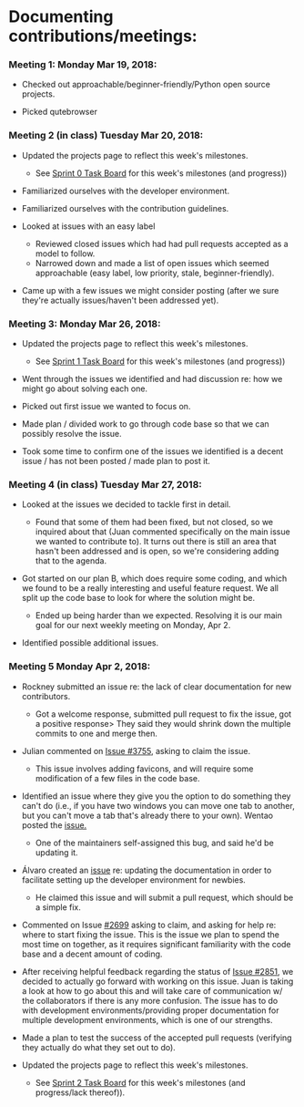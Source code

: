 # Documenting contributions/meetings:

### Meeting 1: Monday Mar 19, 2018:
  * Checked out approachable/beginner-friendly/Python open source projects.

  * Picked qutebrowser

### Meeting 2 (in class) Tuesday Mar 20, 2018:
  * Updated the projects page to reflect this week's milestones.
    * See [Sprint 0 Task Board](https://github.com/nyu-ossd-s18/qutebrowser-team/projects/1) for this week's milestones (and progress))


  * Familiarized ourselves with the developer environment.

  * Familiarized ourselves with the contribution guidelines.


  * Looked at issues with an easy label
    * Reviewed closed issues which had had pull requests accepted as a model to follow.
    * Narrowed down and made a list of open issues which seemed approachable (easy label, low priority, stale, beginner-friendly).


  * Came up with a few issues we might consider posting (after we sure they're actually issues/haven't been addressed yet).

### Meeting 3: Monday Mar 26, 2018:

  * Updated the projects page to reflect this week's milestones.
    * See [Sprint 1 Task Board](https://github.com/nyu-ossd-s18/qutebrowser-team/projects/2) for this week's milestones (and progress))


  * Went through the issues we identified and had discussion re: how we might go about solving each one.

  * Picked out first issue we wanted to focus on.

  * Made plan / divided work to go through code base so that we can possibly resolve the issue.

  * Took some time to confirm one of the issues we identified is a decent issue / has not been posted / made plan to post it.

### Meeting 4 (in class) Tuesday Mar 27, 2018:

  * Looked at the issues we decided to tackle first in detail.
    * Found that some of them had been fixed, but not closed, so we inquired about that (Juan commented specifically on the main issue we wanted to contribute to). It turns out there is still an area that hasn't been addressed and is open, so we're considering adding that to the agenda.


  * Got started on our plan B, which does require some coding, and which we found to be a really interesting and useful feature request. We all split up the code base to look for where the solution might be.
    * Ended up being harder than we expected. Resolving it is our main goal for our next weekly meeting on Monday, Apr 2.


  * Identified possible additional issues.

### Meeting 5 Monday Apr 2, 2018:

  * Rockney submitted an issue re: the lack of clear documentation for new contributors.
    * Got a welcome response, submitted pull request to fix the issue, got a positive response> They said they would shrink down the multiple commits to one and merge then.


  * Julian commented on [Issue #3755](https://github.com/qutebrowser/qutebrowser/issues/3755), asking to claim the issue.
    * This issue involves adding favicons, and will require some modification of a few files in the code base.


  * Identified an issue where they give you the option to do something they can't do (i.e., if you have two windows you can move one tab to another, but you can't move a tab that's already there to your own). Wentao posted the [issue.](https://github.com/qutebrowser/qutebrowser/issues/3800)
    * One of the maintainers self-assigned this bug, and said he'd be updating it.


  * Álvaro created an [issue](https://github.com/qutebrowser/qutebrowser/issues/3799) re: updating the documentation in order to facilitate setting up the developer environment for newbies.
    * He claimed this issue and will submit a pull request, which should be a simple fix.


  * Commented on Issue [#2699](https://github.com/qutebrowser/qutebrowser/issues/2699) asking to claim, and asking for help re: where to start fixing the issue. This is the issue we plan to spend the most time on together, as it requires significant familiarity with the code base and a decent amount of coding.


  * After receiving helpful feedback regarding the status of [Issue #2851](https://github.com/qutebrowser/qutebrowser/issues/2851), we decided to actually go forward with working on this issue. Juan is taking a look at how to go about this and will take care of communication w/ the collaborators if there is any more confusion. The issue has to do with development environments/providing proper documentation for multiple development environments, which is one of our strengths.


  * Made a plan to test the success of the accepted pull requests (verifying they actually do what they set out to do).


  * Updated the projects page to reflect this week's milestones.
    * See [Sprint 2 Task Board](https://github.com/nyu-ossd-s18/qutebrowser-team/projects/3) for this week's milestones (and progress/lack thereof)).

<!-- (Things to keep track of for progress and end-of-semester presentation:
How you went about things

What you were able to accomplish

How things went

Document meetings

Document things that you tried and did not work

Document issues that you considered and rejected.) --!>
